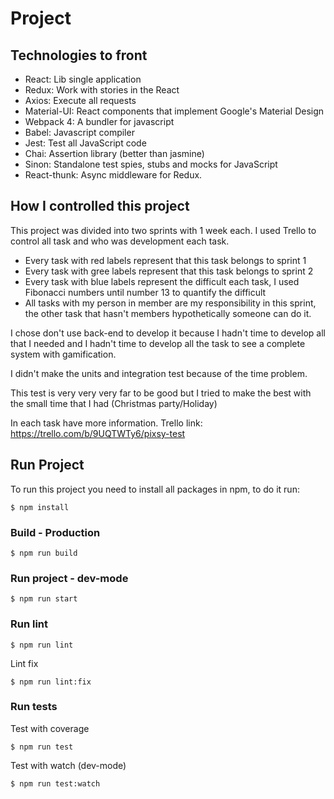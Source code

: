 # Project

## Technologies to front

- React: Lib single application
- Redux: Work with stories in the React
- Axios: Execute all requests
- Material-UI: React components that implement Google's Material Design
- Webpack 4: A bundler for javascript
- Babel: Javascript compiler
- Jest: Test all JavaScript code
- Chai: Assertion library (better than jasmine)
- Sinon: Standalone test spies, stubs and mocks for JavaScript
- React-thunk: Async middleware for Redux.

## How I controlled this project

This project was divided into two sprints with 1 week each.
I used Trello to control all task and who was development each task.
- Every task with red labels represent that this task belongs to sprint 1
- Every task with gree labels represent that this task belongs to sprint 2
- Every task with blue labels represent the difficult each task, I used Fibonacci numbers until number 13 to quantify the difficult
- All tasks with my person in member are my responsibility in this sprint, the other task that hasn't members hypothetically someone can do it.

I chose don't use back-end to develop it because I hadn't time to develop all that I needed and I hadn't time to develop all the task to see a complete system with gamification.

I didn't make the units and integration test because of the time problem.

This test is very very very far to be good but I tried to make the best with the small time that I had (Christmas party/Holiday)

In each task have more information. Trello link: https://trello.com/b/9UQTWTy6/pixsy-test



## Run Project

  To run this project you need to install all packages in npm, to do it run:

`$ npm install`

### Build - Production

`$ npm run build`

### Run project - dev-mode

`$ npm run start`

### Run lint

`$ npm run lint`

Lint fix

`$ npm run lint:fix`

### Run tests

Test with coverage

`$ npm run test`

Test with watch (dev-mode)

`$ npm run test:watch`

